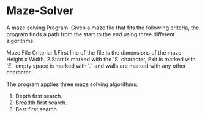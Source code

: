 # Maze-Solver
A maze solving Program. Given a maze file that fits the following criteria, the program finds a path from the start to the end using three different algorithms.

Maze File Criteria:
1.First line of the file is the dimensions of the maze Height x Width.
2.Start is marked with the 'S' character, Exit is marked with 'E', empty space is marked with '.', and walls are marked with any other character. 

The program applies three maze solving algorithms:
1. Depth first search.
2. Breadth first search.
3. Best first search.

